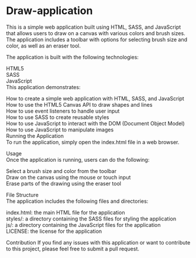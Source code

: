 # Draw-application

This is a simple web application built using HTML, SASS, and JavaScript that allows users to draw on a canvas with various colors and brush sizes. The application includes a toolbar with options for selecting brush size and color, as well as an eraser tool.

The application is built with the following technologies:

HTML5<br />
SASS<br />
JavaScript<br />
This application demonstrates:<br />

How to create a simple web application with HTML, SASS, and JavaScript<br />
How to use the HTML5 Canvas API to draw shapes and lines<br />
How to use event listeners to handle user input<br />
How to use SASS to create reusable styles<br />
How to use JavaScript to interact with the DOM (Document Object Model)<br />
How to use JavaScript to manipulate images<br />
Running the Application<br />
To run the application, simply open the index.html file in a web browser.<br />

Usage<br />
Once the application is running, users can do the following:<br />

Select a brush size and color from the toolbar<br />
Draw on the canvas using the mouse or touch input<br />
Erase parts of the drawing using the eraser tool<br />

File Structure<br />
The application includes the following files and directories:<br />

index.html: the main HTML file for the application<br />
styles/: a directory containing the SASS files for styling the application<br />
js/: a directory containing the JavaScript files for the application<br />
LICENSE: the license for the application<br />

Contribution
If you find any issues with this application or want to contribute to this project, please feel free to submit a pull request.
